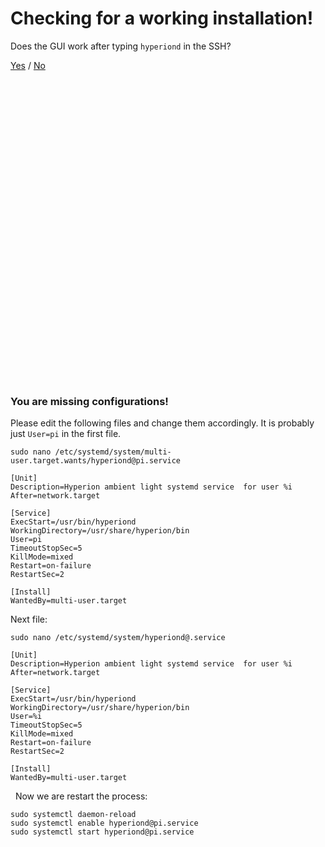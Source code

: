 # Checking for a working installation!

Does the GUI work after typing `hyperiond` in the SSH?

[Yes](txt#you-are-missing-configurations) / [No](txt#bad.md)


&nbsp;


&nbsp;


&nbsp;


&nbsp;


&nbsp;


&nbsp;


&nbsp;


&nbsp;


&nbsp;


&nbsp;


&nbsp;


&nbsp;


&nbsp;


&nbsp;


&nbsp;


&nbsp;

### You are missing configurations!

Please edit the following files and change them accordingly. It is probably just `User=pi` in the first file. 

<pre><code>sudo nano /etc/systemd/system/multi-user.target.wants/hyperiond@pi.service</code></pre>

<pre><code>[Unit]
Description=Hyperion ambient light systemd service  for user %i
After=network.target

[Service]
ExecStart=/usr/bin/hyperiond
WorkingDirectory=/usr/share/hyperion/bin
User=pi
TimeoutStopSec=5
KillMode=mixed
Restart=on-failure
RestartSec=2

[Install]
WantedBy=multi-user.target</code></pre>

Next file:

<pre><code>sudo nano /etc/systemd/system/hyperiond@.service</code></pre>

<pre><code>[Unit]
Description=Hyperion ambient light systemd service  for user %i
After=network.target

[Service]
ExecStart=/usr/bin/hyperiond
WorkingDirectory=/usr/share/hyperion/bin
User=%i
TimeoutStopSec=5
KillMode=mixed
Restart=on-failure
RestartSec=2

[Install]
WantedBy=multi-user.target</code></pre>


&nbsp;
Now we are restart the process:

<pre><code>sudo systemctl daemon-reload
sudo systemctl enable hyperiond@pi.service
sudo systemctl start hyperiond@pi.service</code></pre>
